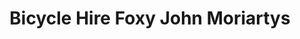 ---
title: "Bicycle Hire Foxy John Moriartys"
address: "Main Street, Dingle, Co. Kerry"
tel: "+353 (0)66 915 1316"
county: "Kerry"
category: "Cycling"
type: "Content"
lat: "52.141700744628906"
lng: "-10.268167495727539"
---
